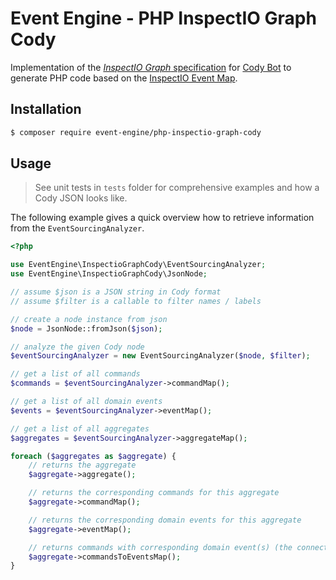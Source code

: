 # Event Engine - PHP InspectIO Graph Cody

Implementation of the [*InspectIO Graph* specification](https://github.com/event-engine/php-inspectio-graph "InspectIO Graph specification") 
for [Cody Bot](https://github.com/event-engine/inspectio/wiki/PHP-Cody-Tutorial "PHP Cody Tutorial") to generate PHP code
based on the [InspectIO Event Map](https://github.com/event-engine/inspectio "InspectIO Event Map").

## Installation

```bash
$ composer require event-engine/php-inspectio-graph-cody
```

## Usage

> See unit tests in `tests` folder for comprehensive examples and how a Cody JSON looks like.

The following example gives a quick overview how to retrieve information from the `EventSourcingAnalyzer`.

```php
<?php

use EventEngine\InspectioGraphCody\EventSourcingAnalyzer;
use EventEngine\InspectioGraphCody\JsonNode;

// assume $json is a JSON string in Cody format
// assume $filter is a callable to filter names / labels

// create a node instance from json
$node = JsonNode::fromJson($json);

// analyze the given Cody node 
$eventSourcingAnalyzer = new EventSourcingAnalyzer($node, $filter);

// get a list of all commands
$commands = $eventSourcingAnalyzer->commandMap();

// get a list of all domain events
$events = $eventSourcingAnalyzer->eventMap();

// get a list of all aggregates
$aggregates = $eventSourcingAnalyzer->aggregateMap();

foreach ($aggregates as $aggregate) {
    // returns the aggregate
    $aggregate->aggregate();

    // returns the corresponding commands for this aggregate
    $aggregate->commandMap();

    // returns the corresponding domain events for this aggregate
    $aggregate->eventMap();

    // returns commands with corresponding domain event(s) (the connection between command -> domain event(s))
    $aggregate->commandsToEventsMap();
}
```

